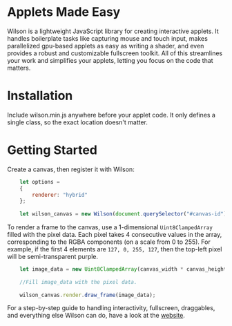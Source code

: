 # Applets Made Easy

Wilson is a lightweight JavaScript library for creating interactive applets. It handles boilerplate tasks like capturing mouse and touch input, makes parallelized gpu-based applets as easy as writing a shader, and even provides a robust and customizable fullscreen toolkit. All of this streamlines your work and simplifies your applets, letting you focus on the code that matters.



# Installation

Include wilson.min.js anywhere before your applet code. It only defines a single class, so the exact location doesn't matter.



# Getting Started

Create a canvas, then register it with Wilson:

```js
    let options =
    {
        renderer: "hybrid"
    };
    
    let wilson_canvas = new Wilson(document.querySelector("#canvas-id"), options);
```

To render a frame to the canvas, use a 1-dimensional `Uint8ClampedArray` filled with the pixel data. Each pixel takes 4 consecutive values in the array, corresponding to the RGBA components (on a scale from 0 to 255). For example, if the first 4 elements are `127, 0, 255, 127`, then the top-left pixel will be semi-transparent purple.

```js
    let image_data = new Uint8ClampedArray(canvas_width * canvas_height * 4);
    
    //Fill image_data with the pixel data. 
    
    wilson_canvas.render.draw_frame(image_data);
```

For a step-by-step guide to handling interactivity, fullscreen, draggables, and everything else Wilson can do, have a look at the [website](https://cruzgodar.com/projects/wilson/wilson.html).